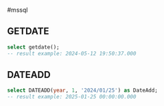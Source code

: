 #mssql 

## GETDATE
```sql
select getdate();
-- result example: 2024-05-12 19:50:37.000
```

## DATEADD
```sql
select DATEADD(year, 1, '2024/01/25') as DateAdd;
-- result example: 2025-01-25 00:00:00.000
```